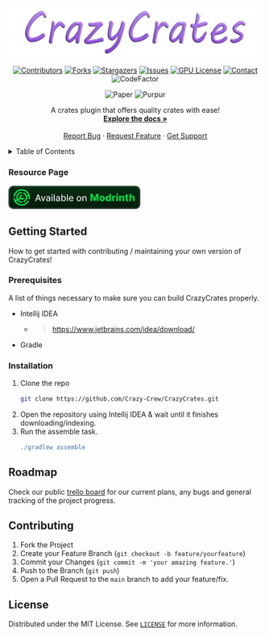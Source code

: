 <br />

<div align="center">

[![crazycrates](https://raw.githubusercontent.com/RyderBelserion/Assets/main/crazycrew/webp/CrazyCratesBanner.webp)](https://modrinth.com/plugin/crazycrates)

[![Contributors][contributors-shield]][contributors-url]
[![Forks][forks-shield]][forks-url]
[![Stargazers][stars-shield]][stars-url]
[![Issues][issues-shield]][issues-url]
[![GPU License][license-shield]][license-url]
[![Contact][discord-shield]][discord-url]
![CodeFactor][codefactor-shield]

![Paper](https://cdn.jsdelivr.net/gh/intergrav/devins-badges/assets/compact/supported/paper_vector.svg)
![Purpur](https://cdn.jsdelivr.net/gh/intergrav/devins-badges/assets/compact/supported/purpur_vector.svg)

  <p align="center">
    A crates plugin that offers quality crates with ease!
    <br />
    <a href="https://docs.crazycrew.us/crazycrates/home"><strong>Explore the docs »</strong></a>
    <br />
    <br />
    <a href="https://github.com/Crazy-Crew/CrazyCrates/issues/new?assignees=ryderbelserion&labels=bug&projects=&template=bugs.yml&title=%5BBug+Report%5D%3A+">Report Bug</a>
    ·
    <a href="https://github.com/Crazy-Crew/CrazyCrates/issues/new?assignees=&labels=feature&template=feature_request.md&title=%5BFeature%5D+">Request Feature</a>
    ·
    <a href="https://discord.gg/badbones-s-live-chat-182615261403283459">Get Support</a>
  </p>
</div>

<!-- TABLE OF CONTENTS -->
<details>
  <summary>Table of Contents</summary>
  <ol>
    <li>
      <a href="#getting-started">Getting Started</a>
      <ul>
        <li><a href="#prerequisites">Prerequisites</a></li>
        <li><a href="#installation">Installation</a></li>
      </ul>
    </li>
    <li><a href="#roadmap">Roadmap</a></li>
    <li><a href="#contributing">Contributing</a></li>
    <li><a href="#license">License</a></li>
    <li><a href="#contact">Contact</a></li>
  </ol>
</details>

### Resource Page
<a href="https://modrinth.com/plugin/crazycrates">![Modrinth](https://raw.githubusercontent.com/intergrav/devins-badges/v3/assets/compact/available/modrinth_46h.png)</a>

## Getting Started

How to get started with contributing / maintaining your own version of CrazyCrates!

### Prerequisites

A list of things necessary to make sure you can build CrazyCrates properly.
* Intellij IDEA
    * > https://www.jetbrains.com/idea/download/
* Gradle

### Installation

1. Clone the repo
   ```sh
   git clone https://github.com/Crazy-Crew/CrazyCrates.git
   ```
2. Open the repository using Intellij IDEA & wait until it finishes downloading/indexing.
3. Run the assemble task.
   ```gradle
   ./gradlew assemble
   ```

## Roadmap

Check our public [trello board](https://trello.com/b/bzQ5TwXo) for our current plans, any bugs and general tracking of the project progress.

## Contributing

1. Fork the Project
2. Create your Feature Branch (`git checkout -b feature/yourfeature`)
3. Commit your Changes (`git commit -m 'your amazing feature.'`)
4. Push to the Branch (`git push`)
5. Open a Pull Request to the `main` branch to add your feature/fix.

## License

Distributed under the MIT License. See [`LICENSE`](/LICENSE) for more information.

[discord-shield]: https://img.shields.io/discord/182615261403283459.svg?style=flat&logo=appveyor
[discord-url]: https://discord.gg/badbones-s-live-chat-182615261403283459

[contributors-shield]: https://img.shields.io/github/contributors/Crazy-Crew/CrazyCrates.svg?style=flat&logo=appveyor
[contributors-url]: https://github.com/Crazy-Crew/CrazyCrates/graphs/contributors
[forks-shield]: https://img.shields.io/github/forks/Crazy-Crew/CrazyCrates.svg?style=flat&logo=appveyor
[forks-url]: https://github.com/Crazy-Crew/CrazyCrates/network/members
[stars-shield]: https://img.shields.io/github/stars/Crazy-Crew/CrazyCrates.svg?style=flat&logo=appveyor
[stars-url]: https://github.com/Crazy-Crew/CrazyCrates/stargazers
[issues-shield]: https://img.shields.io/github/issues/Crazy-Crew/CrazyCrates.svg?style=flat&logo=appveyor
[issues-url]: https://github.com/Crazy-Crew/CrazyCrates/issues
[license-shield]: https://img.shields.io/github/license/Crazy-Crew/CrazyCrates.svg?style=flat&logo=appveyor
[license-url]: https://github.com/Crazy-Crew/CrazyCrates/blob/master/LICENSE

[codefactor-shield]: https://img.shields.io/codefactor/grade/github/crazy-crew/crazycrates/main?style=flat&logo=appveyor
